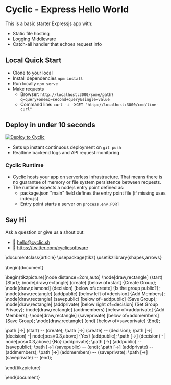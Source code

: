 # Cyclic - Express Hello World

This is a basic starter Expressjs app with:

- Static file hosting
- Logging Middleware
- Catch-all handler that echoes request info

## Local Quick Start

- Clone to your local
- Install dependencies `npm install`
- Run locally `npm serve`
- Make requests
  - Browser: `http://localhost:3000/some/path?q=query+one&q=second+query&single=value`
  - Command line: `curl -i -XGET "http://localhost:3000/cmd/line-curl"`

## Deploy in under 10 seconds

[![Deploy to Cyclic](https://deploy.cyclic.app/button.svg)](https://deploy.cyclic.app/)
- Sets up instant continuous deployment on `git push`
- Realtime backend logs and API request monitoring

### Cyclic Runtime

- Cyclic hosts your app on serverless infrastructure. That means there is no guarantee of memory or file system persistence between requests.
- The runtime expects a nodejs entry point defined as:
  - package.json "main" field defines the entry point file (if missing uses index.js)
  - Entry point starts a server on `process.env.PORT`

## Say Hi

Ask a question or give us a shout out:

- 💌 hello@cyclic.sh
- 🐣 https://twitter.com/cyclicsoftware

\documentclass{article}
\usepackage{tikz}
\usetikzlibrary{shapes,arrows}

\begin{document}

\begin{tikzpicture}[node distance=2cm,auto]
  \node[draw,rectangle] (start) {Start};
  \node[draw,rectangle] (create) [below of=start] {Create Group};
  \node[draw,diamond] (decision) [below of=create] {Is the group public?};
  \node[draw,rectangle] (addpublic) [below left of=decision] {Add Members};
  \node[draw,rectangle] (savepublic) [below of=addpublic] {Save Group};
  \node[draw,rectangle] (addprivate) [below right of=decision] {Set Group Privacy};
  \node[draw,rectangle] (addmembers) [below of=addprivate] {Add Members};
  \node[draw,rectangle] (saveprivate) [below of=addmembers] {Save Group};
  \node[draw,rectangle] (end) [below of=saveprivate] {End};

  \path [->] (start) -- (create);
  \path [->] (create) -- (decision);
  \path [->] (decision) -| node[pos=0.3,above] {Yes} (addpublic);
  \path [->] (decision) -| node[pos=0.3,above] {No} (addprivate);
  \path [->] (addpublic) -- (savepublic);
  \path [->] (savepublic) -- (end);
  \path [->] (addprivate) -- (addmembers);
  \path [->] (addmembers) -- (saveprivate);
  \path [->] (saveprivate) -- (end);

\end{tikzpicture}

\end{document}

